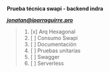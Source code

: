 **Prueba  técnica swapi - backend indra**

**_[jonatan@iparraguirre.pro](https://iparraguirre.pro/)_**

>1. [x] Arq Hexagonal
>2. [ ] Consumo Swapi
>3. [ ] Documentación
>4. [ ] Pruebas unitarias
>5. [ ] Swagger
>6. [ ] Serverless
